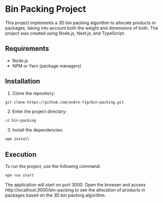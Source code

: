 # Bin Packing Project

This project implements a 3D bin packing algorithm to allocate products in packages, taking into account both the weight and dimensions of both. The project was created using Node.js, Nest.js, and TypeScript.

## Requirements

- Node.js
- NPM or Yarn (package managers)

## Installation

1. Clone the repository:

```sh
git clone https://github.com/andre-fig/bin-packing.git
```

2. Enter the project directory:

```sh
cd bin-packing
```

3. Install the dependencies:

```sh
npm install
```

## Execution

To run the project, use the following command:

```sh
npm run start
```

The application will start on port 3000. Open the browser and access http://localhost:3000/bin-packing to see the allocation of products in packages based on the 3D bin packing algorithm.
